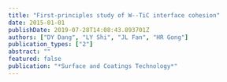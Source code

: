```yaml
---
title: "First-principles study of W--TiC interface cohesion"
date: 2015-01-01
publishDate: 2019-07-28T14:08:43.893701Z
authors: ["DY Dang", "LY Shi", "JL Fan", "HR Gong"]
publication_types: ["2"]
abstract: ""
featured: false
publication: "*Surface and Coatings Technology*"
---
```


